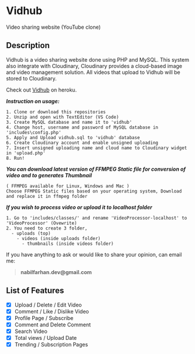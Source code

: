 # Vidhub
Video sharing website (YouTube clone)




## Description
Vidhub is a video sharing website done using PHP and MySQL. This system also integrate with Cloudinary, Cloudinary provides a cloud-based image and video management solution. All videos that upload to Vidhub will be stored to Cloudinary.

Check out [Vidhub](https://vidhubs.herokuapp.com/) on heroku.

***Instruction on usage:***
````
1. Clone or download this repositories
2. Unzip and open with TextEditor (VS Code)
3. Create MySQL database and name it to 'vidhub'
4. Change host, username and password of MySQL database in 'includes\config.php'
5. Apply and Upload vidhub.sql to 'vidhub' database
6. Create Cloudinary account and enable unsigned uploading
7. Insert unsigned uploading name and cloud name to Cloudinary widget in 'upload.php'
8. Run!
````

***You can download latest version of FFMPEG Static file for conversion of video and to generates Thumbnail***
````
( FFMPEG available for Linux, Windows and Mac )
Choose FFMPEG Static files based on your operating system, Download and replace it in ffmpeg folder
````

***If you wish to process video or upload it to localhost folder***
````
1. Go to 'includes/classes/' and rename 'VideoProcessor-localhost' to 'VideoProcessor' (Ovewrite)
2. You need to create 3 folder,
  - uploads (top)
    - videos (inside uploads folder)
      - thumbnails (inside videos folder)
````

If you have anything to ask or would like to share your opinion, can email me:
> **__nabilfarhan.dev@gmail.com__**

## List of Features
- [x] Upload / Delete / Edit Video
- [x] Comment / Like / Dislike Video
- [x] Profile Page / Subscribe
- [x] Comment and Delete Comment
- [x] Search Video
- [x] Total views / Upload Date
- [x] Trending / Subscription Pages
